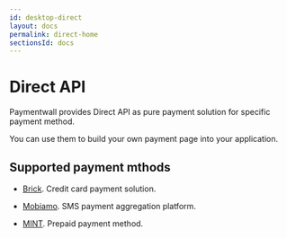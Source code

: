 ```yaml
---
id: desktop-direct
layout: docs
permalink: direct-home
sectionsId: docs
---
```


# Direct API

Paymentwall provides Direct API as pure payment solution for specific payment method. 

You can use them to build your own payment page into your application.

## Supported payment mthods

* [Brick](/direct/brick-home). Credit card payment solution.

* [Mobiamo](/direct/mobiamo-home). SMS payment aggregation platform.

* [MINT](/direct/mint-home). Prepaid payment method.


